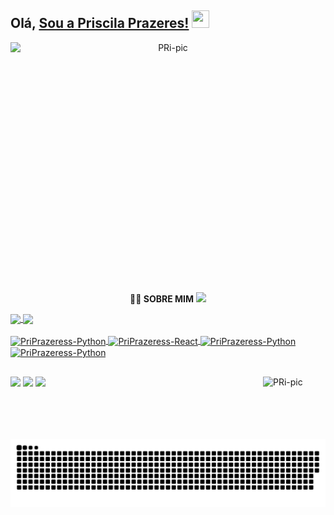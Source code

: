
## Olá, [Sou a Priscila Prazeres!](https://www.youtube.com/channel/UCietjxpksncMdOUkycv5nqA)  <img src="https://media.giphy.com/media/hvRJCLFzcasrR4ia7z/giphy.gif" width="28px" height="28px">

</div>
<div align="center">
<img align="left" alt="PRi-pic" height="400" width="900" src="https://github.com/PriPrazeress/PriPrazeress/assets/136395423/e5fb1fe1-9452-4fb8-9138-9b79e075c530"/>
</div>




</p>
  
<p align="center">
  <b>👩‍💻 SOBRE MIM</b>
  <a href="https://github.com/getintorj/readme-typing-svg">
    <img src="https://readme-typing-svg.demolab.com/?lines=ANALISTA%20DE%20DADOS%20;CIENTISTA%20DE%20DADOS%20;BUSINESS%20INTELLIGENCE;MACHINE%20LEARNING;PYTHON%20;EXCEL%20;SQL%20;NOSQL;Power%20BI;SEMPRE%20APRENDENDO%20COISAS%20NOVAS&font=Fira%20Code&center=true&width=440&height=45&color=#8B008B=true&pause=1000&size=22" /></a>

</p>
       
      







</div>
     <a href="https://github.com/priprazeresss/github-readme-stats">
     <img height=170 align="center" src="https://github-readme-stats.vercel.app/api?username=priprazeress&show_icons=true&theme=synthwave" />
     <a href="https://github.com/priprazeress/convoychat">
     <img height=150 align="center" src="https://github-readme-stats.vercel.app/api/top-langs?username=priprazeress&layout=compact&langs_count=8&theme=synthwave" />
  </div>
  <div style="display: inline_block"><br>
     <img align="center" alt="PriPrazeress-Python" height="50" width="60" src="https://cdn.jsdelivr.net/gh/devicons/devicon/icons/python/python-original.svg" />
     <img align="center" alt="PriPrazeress-React" height="50" width="60" src="https://cdn.jsdelivr.net/gh/devicons/devicon/icons/react/react-original.svg" />
     <img align="center" alt="PriPrazeress-Python" height="50" width="60" src="https://cdn.jsdelivr.net/gh/devicons/devicon/icons/microsoftsqlserver/microsoftsqlserver-plain-wordmark.svg"/>
     <img align="center" alt="PriPrazeress-Python" height="50" width="60" src="https://cdn.jsdelivr.net/gh/devicons/devicon/icons/pandas/pandas-original.svg" />
  </div>

  
  ##

  </div>
    <a href="https://instagram.com/priscila.tarya" target="_blank"><img src="https://img.shields.io/badge/-Instagram-%23E4405F?style=for-the-badge&logo=instagram&logoColor=white"
  target="_blank"></a>
   <a href="mailto:priscila.carlosdosprazeres@gmail.com"><img src="https://img.shields.io/badge/-Gmail-%23333?style=for-the-badge&logo=gmail&logoColor=white" target="_blank"></a>
   <a href="https://www.linkedin.com/in/priscila-carlos-dos-prazeres" target="_blank"><img src="https://img.shields.io/badge/-LinkedIn-%230077B5?style=for-the-badge&logo=linkedin&logoColor=white" target="_blank"></a> 
   <img align="right" alt="PRi-pic" height="100" width="100" src="https://github.com/PriPrazeress/PriPrazeress/assets/136395423/f4964b31-b3bc-4544-967c-4b5505652df4" />
  
  <picture>
  <source media="(prefers-color-scheme: dark)" srcset="https://raw.githubusercontent.com/PriPrazeress/PriPrazeress/output/github-contribution-grid-snake-dark.svg">
  <source media="(prefers-color-scheme: light)" srcset="https://raw.githubusercontent.com/PriPrazeress/PriPrazeress/output/github-contribution-grid-snake.svg">
  <img alt="github contribution grid snake animation" src="https://raw.githubusercontent.com/PriPrazeress/PriPrazeress/output/github-contribution-grid-snake.svg">
</picture>
